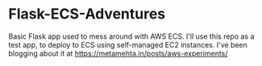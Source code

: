 # Flask-ECS-Adventures
Basic Flask app used to mess around with AWS ECS.
I'll use this repo as a test app, to deploy to ECS using self-managed EC2 instances. I've been blogging about it at https://metamehta.in/posts/aws-experiments/
